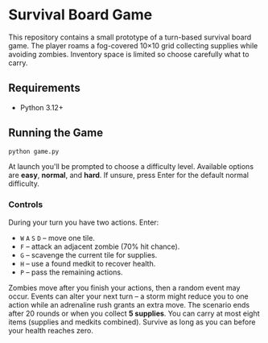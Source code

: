 # Survival Board Game

This repository contains a small prototype of a turn-based survival board game.
The player roams a fog-covered 10×10 grid collecting supplies while avoiding
zombies. Inventory space is limited so choose carefully what to carry.

## Requirements
- Python 3.12+

## Running the Game
```bash
python game.py
```

At launch you'll be prompted to choose a difficulty level. Available options
are **easy**, **normal**, and **hard**. If unsure, press Enter for the default
normal difficulty.

### Controls

During your turn you have two actions. Enter:

- `W` `A` `S` `D` – move one tile.
- `F` – attack an adjacent zombie (70% hit chance).
- `G` – scavenge the current tile for supplies.
- `H` – use a found medkit to recover health.
- `P` – pass the remaining actions.

 Zombies move after you finish your actions, then a random event may occur.
 Events can alter your next turn – a storm might reduce you to one action while
 an adrenaline rush grants an extra move.
 The scenario ends after 20 rounds or when you collect **5 supplies**.
 You can carry at most eight items (supplies and medkits combined).
 Survive as long as you can before your health reaches zero.
